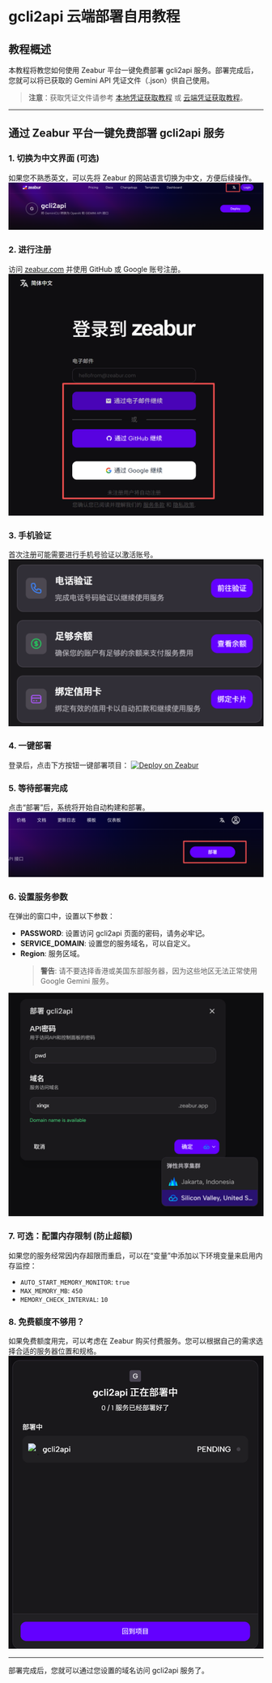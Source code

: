# gcli2api 云端部署自用教程

## 教程概述
本教程将教您如何使用 Zeabur 平台一键免费部署 gcli2api 服务。部署完成后，您就可以将已获取的 Gemini API 凭证文件（.json）供自己使用。

> **注意**：获取凭证文件请参考 [本地凭证获取教程](./本地凭证获取教程.md) 或 [云端凭证获取教程](./云端凭证获取教程.md)。

---

## 通过 Zeabur 平台一键免费部署 gcli2api 服务

### 1. 切换为中文界面 (可选)
如果您不熟悉英文，可以先将 Zeabur 的网站语言切换为中文，方便后续操作。
![Zeabur 登录页面](../images/gcli2api-部署教程-1.png)

### 2. 进行注册
访问 [zeabur.com](https://zeabur.com) 并使用 GitHub 或 Google 账号注册。
![Zeabur 登录页面](../images/gcli2api-部署教程-2.png)

### 3. 手机验证
首次注册可能需要进行手机号验证以激活账号。
![Zeabur 服务配置](../images/gcli2api-部署教程-3.png)

### 4. 一键部署
登录后，点击下方按钮一键部署项目：
[![Deploy on Zeabur](https://zeabur.com/button.svg)](https://zeabur.com/templates/gcli2api)

### 5. 等待部署完成
点击“部署”后，系统将开始自动构建和部署。
![Zeabur 部署中](../images/gcli2api-部署教程-4.png)

### 6. 设置服务参数
在弹出的窗口中，设置以下参数：
- **PASSWORD**: 设置访问 gcli2api 页面的密码，请务必牢记。
- **SERVICE_DOMAIN**: 设置您的服务域名，可以自定义。
- **Region**: 服务区域。
  > **警告**: 请不要选择香港或美国东部服务器，因为这些地区无法正常使用 Google Gemini 服务。

![Zeabur 添加环境变量](../images/gcli2api-部署教程-5.png)

### 7. 可选：配置内存限制 (防止超额)
如果您的服务经常因内存超限而重启，可以在“变量”中添加以下环境变量来启用内存监控：
- `AUTO_START_MEMORY_MONITOR`: `true`
- `MAX_MEMORY_MB`: `450`
- `MEMORY_CHECK_INTERVAL`: `10`

### 8. 免费额度不够用？
如果免费额度用完，可以考虑在 Zeabur 购买付费服务。您可以根据自己的需求选择合适的服务器位置和规格。
![Zeabur 服务位置](../images/gcli2api-部署教程-6.png)

---

部署完成后，您就可以通过您设置的域名访问 gcli2api 服务了。
